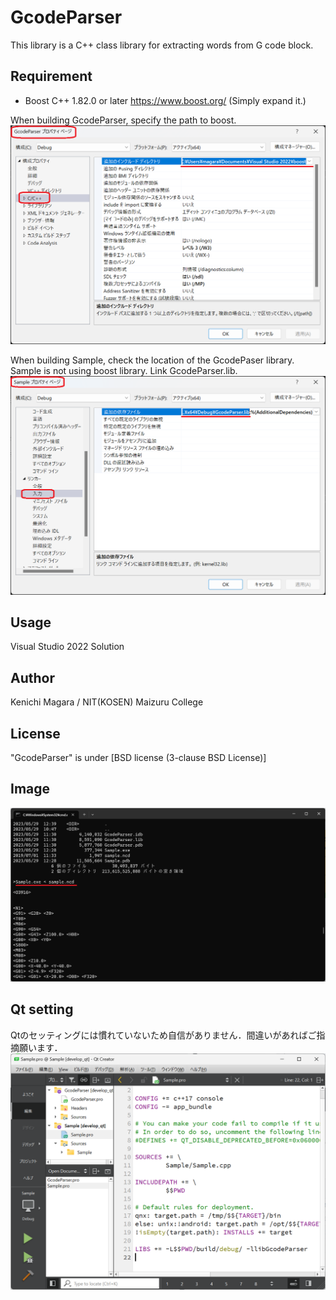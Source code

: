 # GcodeParser
This library is a C++ class library for extracting words from G code block.

## Requirement
* Boost C++ 1.82.0 or later <https://www.boost.org/> (Simply expand it.)

When building GcodeParser, specify the path to boost.
![GcodeParserBuild.png](docs/GcodeParserBuild.png)

When building Sample, check the location of the GcodePaser library.
Sample is not using boost library.
Link GcodeParser.lib.
![SampleBuild.png](docs/SampleBuild.png)

## Usage
Visual Studio 2022 Solution  

## Author
Kenichi Magara / NIT(KOSEN) Maizuru College

## License
"GcodeParser" is under [BSD license (3-clause BSD License)]

## Image
![cmd.png](docs/cmd.png)

## Qt setting
Qtのセッティングには慣れていないため自信がありません．間違いがあればご指摘願います．
![Qt.png](docs/Qt.png)
